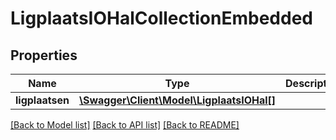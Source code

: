 # LigplaatsIOHalCollectionEmbedded

## Properties
Name | Type | Description | Notes
------------ | ------------- | ------------- | -------------
**ligplaatsen** | [**\Swagger\Client\Model\LigplaatsIOHal[]**](LigplaatsIOHal.md) |  | [optional] 

[[Back to Model list]](../../README.md#documentation-for-models) [[Back to API list]](../../README.md#documentation-for-api-endpoints) [[Back to README]](../../README.md)

